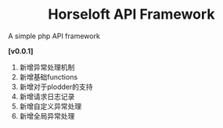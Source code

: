 # <center>Horseloft API Framework</center>

A simple php API framework

**[v0.0.1]**
1. 新增异常处理机制
2. 新增基础functions
3. 新增对于plodder的支持
4. 新增请求日志记录
5. 新增自定义异常处理
6. 新增全局异常处理
